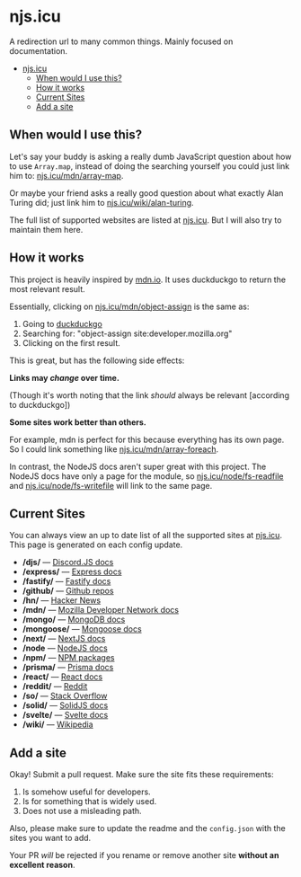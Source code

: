 # njs.icu

A redirection url to many common things. Mainly focused on documentation.

- [njs.icu](#njsicu)
  - [When would I use this?](#when-would-i-use-this)
  - [How it works](#how-it-works)
  - [Current Sites](#current-sites)
  - [Add a site](#add-a-site)

## When would I use this?

Let's say your buddy is asking a really dumb JavaScript question about how to use `Array.map`, instead of doing the searching yourself you could just link him to: [njs.icu/mdn/array-map](https://njs.icu/mdn/array-map).

Or maybe your friend asks a really good question about what exactly Alan Turing did; just link him to [njs.icu/wiki/alan-turing](https://njs.icu/wiki/alan-turing).

The full list of supported websites are listed at [njs.icu](https://njs.icu). But I will also try to maintain them here.

## How it works

This project is heavily inspired by [mdn.io](insert_link). It uses duckduckgo to return the most relevant result.

Essentially, clicking on [njs.icu/mdn/object-assign](https://njs.icu/mdn/object-assign) is the same as:

1. Going to [duckduckgo](https://duckduckgo.com)
2. Searching for: "object-assign site:developer.mozilla.org"
3. Clicking on the first result.

This is great, but has the following side effects:

**Links may _change_ over time.**

(Though it's worth noting that the link _should_ always be relevant [according to duckduckgo])

**Some sites work better than others.**

For example, mdn is perfect for this because everything has its own page. So I could link something like [njs.icu/mdn/array-foreach](https://njs.icu/mdn/array-foreach).

In contrast, the NodeJS docs aren't super great with this project. The NodeJS docs have only a page for the module, so [njs.icu/node/fs-readfile](https://njs.icu/node/fs-readfile) and [njs.icu/node/fs-writefile](https://njs.icu/node/fs-writefile) will link to the same page.

## Current Sites

You can always view an up to date list of all the supported sites at [njs.icu](https://njs.icu). This page is generated on each config update.

- **/djs/** — [Discord.JS docs](https://discord.js.org/)
- **/express/** — [Express docs](https://expressjs.com/)
- **/fastify/** — [Fastify docs](https://fastify.io/)
- **/github/** — [Github repos](https://github.com/)
- **/hn/** — [Hacker News](https://news.ycombinator.com/)
- **/mdn/** — [Mozilla Developer Network docs](https://developer.mozilla.org/)
- **/mongo/** — [MongoDB docs](https://mongodb.com/)
- **/mongoose/** — [Mongoose docs](https://mongoosejs.com/)
- **/next/** — [NextJS docs](https://nextjs.org/)
- **/node** — [NodeJS docs](https://nodejs.org/)
- **/npm/** — [NPM packages](https://npmjs.com/)
- **/prisma/** — [Prisma docs](https://prisma.io/)
- **/react/** — [React docs](https://reactjs.org/)
- **/reddit/** — [Reddit](https://reddit.com/)
- **/so/** — [Stack Overflow](https://stackoverflow.com/)
- **/solid/** — [SolidJS docs](https://solidjs.com/)
- **/svelte/** — [Svelte docs](https://svelte.dev/)
- **/wiki/** — [Wikipedia](https://wikipedia.org/)

## Add a site

Okay! Submit a pull request. Make sure the site fits these requirements:

1. Is somehow useful for developers.
2. Is for something that is widely used.
3. Does not use a misleading path.

Also, please make sure to update the readme and the `config.json` with the sites you want to add.

Your PR _will_ be rejected if you rename or remove another site **without an excellent reason**.
